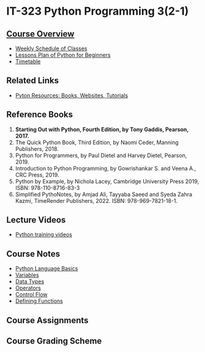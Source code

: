 # IT-323 Python Programming 3(2-1)


## [Course Overview](docs/course-overview-it-323.md)

- [Weekly Schedule of Classes](docs/course-overview-it-323.md#weekly-schedule-of-classes)
- [Lessons Plan of Python for Beginners](../it-323/docs/lesson-plans-it323.md)
- [Timetable](#)

## Related Links

- [Pyton Resources: Books, Websites, Tutorials](../python/resources.md)
  
## Reference Books

1. **Starting Out with Python, Fourth Edition, by Tony Gaddis, Pearson, 2017.**
2. The Quick Python Book, Third Edition, by Naomi Ceder, Manning Publishers, 2018.
3. Python for Programmers, by Paul Dietel and Harvey Dietel, Pearson, 2019.
4. Introduction to Python Programming, by Gowrishankar S. and Veena A., CRC Press, 2019.
5. Python by Example, by Nichola Lacey, Cambridge University Press 2019, ISBN: 978-110-8716-83-3
6. Simplified PythoNotes, by Amjad Ali, Tayyaba Saeed and Syeda Zahra Kazmi, TimeRender
Publishers, 2022. ISBN: 978-969-7821-18-1.

## Lecture Videos

- [Python training videos](../python/video-training-python.md)
  
## Course Notes

- [Python Language Basics](../python/docs/basics.md)
- [Variables](../python/docs/variables.md)
- [Data Types](../python/docs/data-types.md)
- [Operators](../python/docs/operators.md)
- [Control Flow](../python/docs/control-flow.md)
- [Defining Functions](../python/docs/functions.md)

## Course Assignments
## Course Grading Scheme

<script async src="https://pagead2.googlesyndication.com/pagead/js/adsbygoogle.js?client=ca-pub-1602443888929206"
     crossorigin="anonymous"></script>
<!-- display square -->
<ins class="adsbygoogle"
     style="display:block"
     data-ad-client="ca-pub-1602443888929206"
     data-ad-slot="9845543342"
     data-ad-format="auto"
     data-full-width-responsive="true"></ins>
<script>
     (adsbygoogle = window.adsbygoogle || []).push({});
</script>